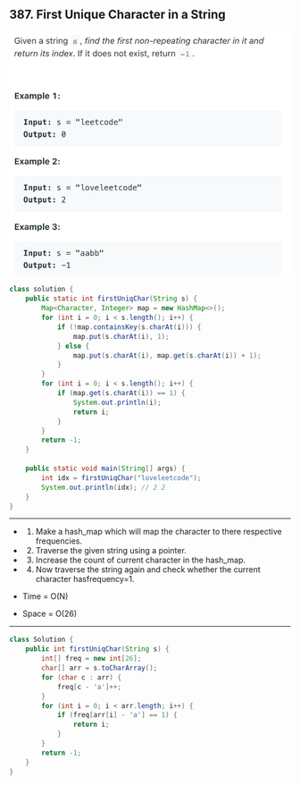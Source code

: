 ## 387. First Unique Character in a String
![](img/2021-09-13-11-37-36.png)

```java
class solution {
    public static int firstUniqChar(String s) {
        Map<Character, Integer> map = new HashMap<>();
        for (int i = 0; i < s.length(); i++) {
            if (!map.containsKey(s.charAt(i))) {
                map.put(s.charAt(i), 1);
            } else {
                map.put(s.charAt(i), map.get(s.charAt(i)) + 1);
            }
        }
        for (int i = 0; i < s.length(); i++) {
            if (map.get(s.charAt(i)) == 1) {
                System.out.println(i);
                return i;
            }
        }
        return -1;
    }

    public static void main(String[] args) {
        int idx = firstUniqChar("loveleetcode");
        System.out.println(idx); // 2 2
    }
}

```









---
- 1. Make a hash_map which will map the character to there respective frequencies.
- 2. Traverse the given string using a pointer.
- 3. Increase the count of current character in the hash_map.
- 4. Now traverse the string again and check whether the current character hasfrequency=1.

- Time = O(N)
- Space = O(26)

---

```java
class Solution {
    public int firstUniqChar(String s) {
        int[] freq = new int[26];
        char[] arr = s.toCharArray();
        for (char c : arr) {
            freq[c - 'a']++;
        }
        for (int i = 0; i < arr.length; i++) {
            if (freq[arr[i] - 'a'] == 1) {
                return i;
            }
        }
        return -1;
    }
}
```

